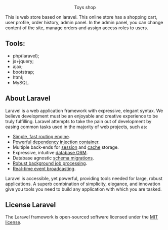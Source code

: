 <p align="center">Toys shop</p>


This is web store based on laravel. 
This online store has a shopping cart, user profile, order history, admin panel. 
In the admin panel, you can change content of the site, manage orders and assign access roles to users.


## Tools: 

- php(laravel);
- js+jquery;
- ajax;
- bootstrap;
- html;
- MySQL.


## About Laravel

Laravel is a web application framework with expressive, elegant syntax. We believe development must be an enjoyable and creative experience to be truly fulfilling. Laravel attempts to take the pain out of development by easing common tasks used in the majority of web projects, such as:

- [Simple, fast routing engine](https://laravel.com/docs/routing).
- [Powerful dependency injection container](https://laravel.com/docs/container).
- Multiple back-ends for [session](https://laravel.com/docs/session) and [cache](https://laravel.com/docs/cache) storage.
- Expressive, intuitive [database ORM](https://laravel.com/docs/eloquent).
- Database agnostic [schema migrations](https://laravel.com/docs/migrations).
- [Robust background job processing](https://laravel.com/docs/queues).
- [Real-time event broadcasting](https://laravel.com/docs/broadcasting).

Laravel is accessible, yet powerful, providing tools needed for large, robust applications. A superb combination of simplicity, elegance, and innovation give you tools you need to build any application with which you are tasked.


## License Laravel 

The Laravel framework is open-sourced software licensed under the [MIT license](http://opensource.org/licenses/MIT).
